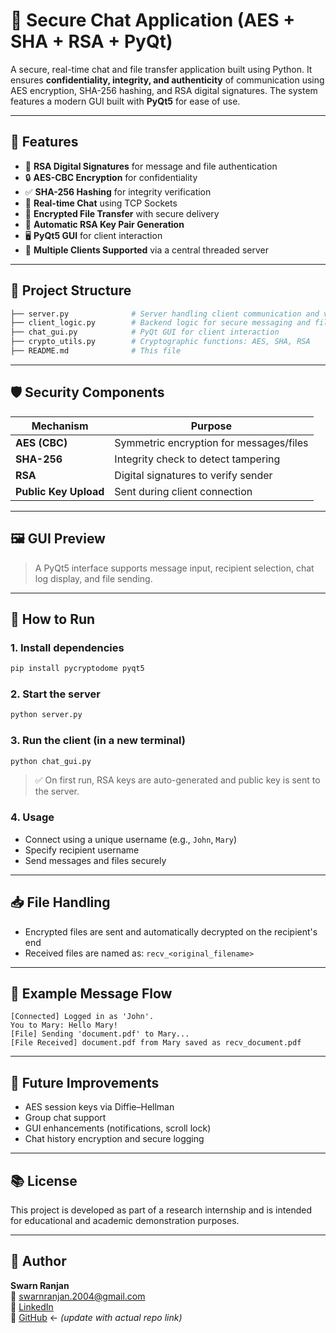 # 🔐 Secure Chat Application (AES + SHA + RSA + PyQt)

A secure, real-time chat and file transfer application built using Python. It ensures **confidentiality, integrity, and authenticity** of communication using AES encryption, SHA-256 hashing, and RSA digital signatures. The system features a modern GUI built with **PyQt5** for ease of use.

---

## 🚀 Features

- 🔑 **RSA Digital Signatures** for message and file authentication
- 🔒 **AES-CBC Encryption** for confidentiality
- ✅ **SHA-256 Hashing** for integrity verification
- 💬 **Real-time Chat** using TCP Sockets
- 📁 **Encrypted File Transfer** with secure delivery
- 🧠 **Automatic RSA Key Pair Generation**
- 🖥️ **PyQt5 GUI** for client interaction
- 🔁 **Multiple Clients Supported** via a central threaded server

---

## 📂 Project Structure

```bash
├── server.py              # Server handling client communication and verification
├── client_logic.py        # Backend logic for secure messaging and file transfer
├── chat_gui.py            # PyQt GUI for client interaction
├── crypto_utils.py        # Cryptographic functions: AES, SHA, RSA
├── README.md              # This file
```

---

## 🛡️ Security Components

| Mechanism      | Purpose                                 |
|----------------|------------------------------------------|
| **AES (CBC)**  | Symmetric encryption for messages/files |
| **SHA-256**    | Integrity check to detect tampering     |
| **RSA**        | Digital signatures to verify sender     |
| **Public Key Upload** | Sent during client connection     |

---

## 🖼️ GUI Preview

> A PyQt5 interface supports message input, recipient selection, chat log display, and file sending.

---

## 🧪 How to Run

### 1. Install dependencies
```bash
pip install pycryptodome pyqt5
```

### 2. Start the server
```bash
python server.py
```

### 3. Run the client (in a new terminal)
```bash
python chat_gui.py
```

> ✅ On first run, RSA keys are auto-generated and public key is sent to the server.

### 4. Usage
- Connect using a unique username (e.g., `John`, `Mary`)
- Specify recipient username
- Send messages and files securely

---

## 📥 File Handling

- Encrypted files are sent and automatically decrypted on the recipient's end
- Received files are named as: `recv_<original_filename>`

---

## 📌 Example Message Flow

```
[Connected] Logged in as 'John'.
You to Mary: Hello Mary!
[File] Sending 'document.pdf' to Mary...
[File Received] document.pdf from Mary saved as recv_document.pdf
```

---

## 📖 Future Improvements

- AES session keys via Diffie–Hellman
- Group chat support
- GUI enhancements (notifications, scroll lock)
- Chat history encryption and secure logging

---

## 📚 License

This project is developed as part of a research internship and is intended for educational and academic demonstration purposes.

---

## 👤 Author

**Swarn Ranjan**  
📧 swarnranjan.2004@gmail.com  
🔗 [LinkedIn](https://linkedin.com/in/swarn-ranjan)  
🔗 [GitHub](https://github.com/swarnranjan) ← *(update with actual repo link)*
